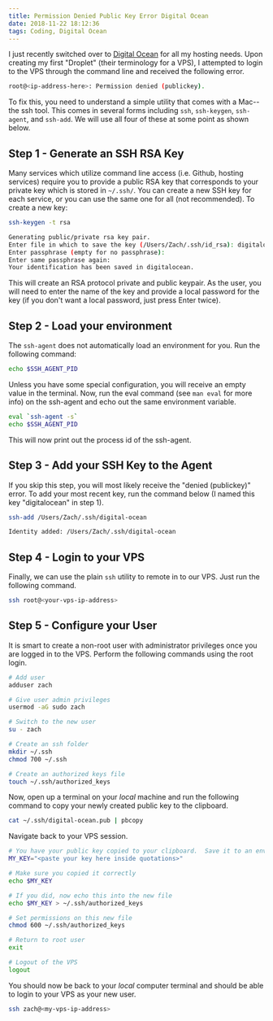 ```yaml
---
title: Permission Denied Public Key Error Digital Ocean
date: 2018-11-22 18:12:36
tags: Coding, Digital Ocean 
---
```


I just recently switched over to [Digital Ocean](https://m.do.co/c/82d3943c33b4) for all my hosting needs.  Upon creating my first "Droplet" (their terminology for a VPS), I attempted to login to the VPS through the command line and received the following error.

```bash
root@<ip-address-here>: Permission denied (publickey).
```

To fix this, you need to understand a simple utility that comes with a Mac--the ssh tool.  This comes in several forms including `ssh`, `ssh-keygen`, `ssh-agent`, and `ssh-add`.  We will use all four of these at some point as shown below.

## Step 1 - Generate an SSH RSA Key 

Many services which utilize command line access (i.e. Github, hosting services) require you to provide a public RSA key that corresponds to your private key which is stored in `~/.ssh/`.  You can create a new SSH key for each service, or you can use the same one for all (not recommended).  To create a new key:

```bash
ssh-keygen -t rsa
```

```bash 
Generating public/private rsa key pair.
Enter file in which to save the key (/Users/Zach/.ssh/id_rsa): digitalocean
Enter passphrase (empty for no passphrase):
Enter same passphrase again:
Your identification has been saved in digitalocean.
```

This will create an RSA protocol private and public keypair.  As the user, you will need to enter the name of the key and provide a local password for the key (if you don't want a local password, just press Enter twice).

## Step 2 - Load your environment 

The `ssh-agent` does not automatically load an environment for you.  Run the following command: 

```bash 
echo $SSH_AGENT_PID
```

Unless you have some special configuration, you will receive an empty value in the terminal.  Now, run the eval command (see `man eval` for more info) on the ssh-agent and echo out the same environment variable.

```bash 
eval `ssh-agent -s`
echo $SSH_AGENT_PID
```

This will now print out the process id of the ssh-agent.

## Step 3 - Add your SSH Key to the Agent 

If you skip this step, you will most likely receive the "denied (publickey)" error.  To add your most recent key, run the command below (I named this key "digitalocean" in step 1).

```bash
ssh-add /Users/Zach/.ssh/digital-ocean

Identity added: /Users/Zach/.ssh/digital-ocean
```

## Step 4 - Login to your VPS

Finally, we can use the plain `ssh` utility to remote in to our VPS.  Just run the following command.

```bash 
ssh root@<your-vps-ip-address>
```

## Step 5 - Configure your User 

It is smart to create a non-root user with administrator privileges once you are logged in to the VPS.  Perform the following commands using the root login.

```bash 
# Add user
adduser zach 

# Give user admin privileges
usermod -aG sudo zach 

# Switch to the new user
su - zach 

# Create an ssh folder 
mkdir ~/.ssh 
chmod 700 ~/.ssh

# Create an authorized keys file 
touch ~/.ssh/authorized_keys
```

Now, open up a terminal on your _local_ machine and run the following command to copy your newly created public key to the clipboard.

```bash 
cat ~/.ssh/digital-ocean.pub | pbcopy 
```

Navigate back to your VPS session.

```bash 
# You have your public key copied to your clipboard.  Save it to an environment variable
MY_KEY="<paste your key here inside quotations>"

# Make sure you copied it correctly 
echo $MY_KEY 

# If you did, now echo this into the new file 
echo $MY_KEY > ~/.ssh/authorized_keys 

# Set permissions on this new file
chmod 600 ~/.ssh/authorized_keys

# Return to root user 
exit 

# Logout of the VPS 
logout
```

You should now be back to your _local_ computer terminal and should be able to login to your VPS as your new user.

```bash
ssh zach@<my-vps-ip-address>
```
